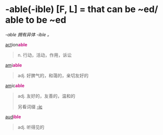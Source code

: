 # -able(-ible) [F, L] = that can be ~ed/ able to be ~ed

*-able 拥有异体 -ible 。*

[act](_act_.md)ion<b style="color: #C71585;">able</b>
> n. 行动，活动，作用，诉讼

[am](_am_.md)i<b style="color: #C71585;">able</b>
> adj. 好脾气的，和蔼的，亲切友好的

[am](_am_.md)ic<b style="color: #C71585;">able</b>
> adj. 友好的，友善的，温和的
>
> 另看词缀 [-ic](-ic.md)

[aud](_aud_.md)<b style="color: #C71585;">ible</b>
> adj. 听得见的